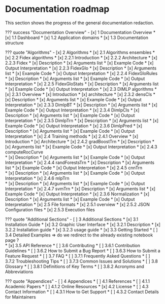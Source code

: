 # Documentation roadmap

This section shows the progress of the general documentation redaction.

??? success "Documentation Overview"
    - [x] 1 Documentation Overview
        * [x] 1.1 Dashboard
        * [x] 1.2 Application domains
        * [x] 1.3 Documentation structure

??? quote "Algorithms"
    - [x] 2 Algorithms
        * [x] 2.1 Algorithms ensembles
        * [x] 2.2 Fidex algorithms
            * [x] 2.2.1 Introduction
            * [x] 2.2.2 Architecture
            * [x] 2.2.3 Fidex
                * [x] Description
                * [x] Arguments list
                * [x] Example Code
                * [x] Output Interpretation
            * [x] 2.2.3 FidexGlo
                * [x] Description
                * [x] Arguments list
                * [x] Example Code
                * [x] Output Interpretation
            * [x] 2.2.4 FidexGloRules
                * [x] Description
                * [x] Arguments list
                * [x] Example Code
                * [x] Output Interpretation
            * [x] 2.2.5 FidexGloStats
                * [x] Description
                * [x] Arguments list
                * [x] Example Code
                * [x] Output Interpretation
        * [x] 2.3 DIMLP algorithms 
            * [x] 2.3.1 Overview
                * [x] Introduction
                * [x] architecture
            * [x] 2.3.2 densCls
                * [x] Description
                * [x] Arguments list
                * [x] Example Code
                * [x] Output Interpretation
            * [x] 2.3.3 DimlpBT
                * [x] Description
                * [x] Arguments list
                * [x] Example Code
                * [x] Output Interpretation
            * [x] 2.3.4 DimlpCls
                * [x] Description
                * [x] Arguments list
                * [x] Example Code
                * [x] Output Interpretation
            * [x] 2.3.5 DimlpTrn
                * [x] Description
                * [x] Arguments list
                * [x] Example Code
                * [x] Output Interpretation
            * [x] 2.3.6 DimlpPred
                * [x] Description
                * [x] Arguments list
                * [x] Example Code
                * [x] Output Interpretation
        * [x] 2.4 Training methods
            * [x] 2.4.1 Overview
                * [x] Introduction 
                * [x] Architecture
            * [x] 2.4.2 gradBoostTrn
                * [x] Description
                * [x] Arguments list
                * [x] Example Code
                * [x] Output Interpretation
            * [x] 2.4.3 computeRocCurve      
                * [x] Description
                * [x] Arguments list
                * [x] Example Code
                * [x] Output Interpretation
            * [x] 2.4.4 randForestsTrn
                * [x] Description
                * [x] Arguments list
                * [x] Example Code
                * [x] Output Interpretation
            * [x] 2.4.5 cnnTrn    
                * [x] Description
                * [x] Arguments list
                * [x] Example Code
                * [x] Output Interpretation
            * [x] 2.4.6 mlpTrn   
                * [x] Description
                * [x] Arguments list
                * [x] Example Code
                * [x] Output Interpretation
            * [x] 2.4.7 svmTrn
                * [x] Description
                * [x] Arguments list
                * [x] Example Code
                * [x] Output Interpretation
            * [x] 2.3.6 Normalization
                * [x] Description
                * [x] Arguments list
                * [x] Example Code
                * [x] Output Interpretation
        * [x] 2.5 File formats
            * [x] 2.5.1 overview
            * [x] 2.5.2 JSON Configuration files
            * [x] 2.5.3 Execution files

??? quote "Additional Sections"
    - [ ] 3 Additional Sections
        * [x] 3.1 Installation Guide
        * [x] 3.2 Graphic User Interface
            * [x] 3.2.1 Description
            * [x] 3.2.2 Installation guide
            * [x] 3.2.3 usage guide
        * [x] 3.3 Getting Started
        * [ ] 3.4 Detailed Examples => do we redirect to the already existing notebook page ?  
        * [x] 3.5 API Reference
        * [ ] 3.6 Contributing
            * [ ] 3.6.1 Contribution Guidelines
            * [ ] 3.6.2 How to Submit a Bug Report
            * [ ] 3.6.3 How to Submit a Feature Request
        * [ ] 3.7 FAQ
            * [ ] 3.7.1 Frequently Asked Questions
            * [ ] 3.7.2 Troubleshooting Tips
            * [ ] 3.7.3 Common Issues and Solutions
        * [ ] 3.8 Glossary
            * [ ] 3.8.1 Definitions of Key Terms
            * [ ] 3.8.2 Acronyms and Abbreviations

??? quote "Appendices"
    - [ ] 4 Appendices
        * [ ] 4.1 References
            * [ ] 4.1.1 Academic Papers
            * [ ] 4.1.2 Online Resources
        * [x] 4.2 License
        * [ ] 4.3 Contact Information
            * [ ] 4.3.1 How to Get Support
            * [ ] 4.3.2 Contact Details for Maintainers